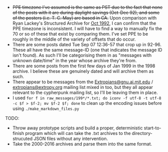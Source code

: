 + ~~PPE timezone I've assumed is the same as PST due to the fact that none of the posts with it are during daylight savings (Oct-Dec 92), and some of the posters (i.e. T. C. May) are based in CA.~~ Upon comparison with Ryan Lackey's Structured Archive for [Oct 1992](https://cypherpunks.venona.com/date/1992/10), I can confirm that the PPE timezone is inconsistent. I will have to find a way to manually fix the 70 or so of these that exist by comparing them. I've set PPE to be roughly in the middle of the variety of offsets that do occur.
+ There are some posts dated Tue Sep 07 12:36-57 that crop up in 92-96. These all have the same message-ID (one that indicates the message ID isn't found). As such I'll be categorising them in as "messages with unknown date/time" in the year whose archive they're from.
+ There are some posts from the first few days of Jan 1999 in the 1998 archive. I believe these are genuinely dated and will archive them as such.
+ There appear to be messages from the Extropians@gnu.ai.mit.edu / extropians@extropy.org mailing list mixed in too, but they all appear relevant to the cypherpunk mailing list, so I'll be leaving them in place.
+ I used `for f in raw_messages/199*/*.txt; do iconv -f utf-8 -t utf-8 -c $f > $f-2; mv $f-2 $f; done` to clean up the encoding issues before using `./make_markdown_files.py`

TODO:

+ Throw away prototype scripts and build a proper, deterministic start-to-finish program which will can take the .txt archives to the directory-strucuted JSON files without any intervention.
+ Take the 2000-2016 archives and parse them into the same format.
